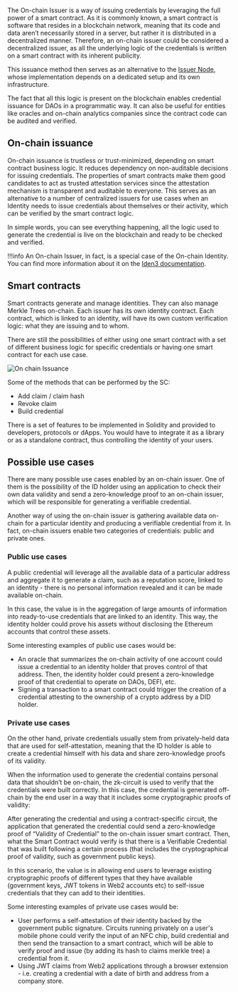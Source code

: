 The On-chain Issuer is a way of issuing credentials by leveraging the full power of a smart contract. As it is commonly known, a smart contract is software that resides in a blockchain network, meaning that its code and data aren’t necessarily stored in a server, but rather it is distributed in a decentralized manner. Therefore, an on-chain issuer could be considered a decentralized issuer, as all the underlying logic of the credentials is written on a smart contract with its inherent publicity. 

This issuance method then serves as an alternative to the [Issuer Node](https://0xpolygonid.github.io/tutorials/issuer/issuer-overview/), whose implementation depends on a dedicated setup and its own infrastructure. 

The fact that all this logic is present on the blockchain enables credential issuance for DAOs in a programmatic way. It can also be useful for entities like oracles and on-chain analytics companies since the contract code can be audited and verified. 

## On-chain issuance
On-chain issuance is trustless or trust-minimized, depending on smart contract business logic. It reduces dependency on non-auditable decisions for issuing credentials.
The properties of smart contracts make them good candidates to act as trusted attestation services since the attestation mechanism is transparent and auditable to everyone. This serves as an alternative to a number of centralized issuers for use cases when an Identity needs to issue credentials about themselves or their activity, which can be verified by the smart contract logic.

In simple words, you can see everything happening, all the logic used to generate the credential is live on the blockchain and ready to be checked and verified.

!!!info
        An On-chain Issuer, in fact, is a special case of the On-chain Identity. You can find more information about it on the [Iden3 documentation](https://docs.iden3.io/getting-started/identity/onchain-identity/).

## Smart contracts
Smart contracts generate and manage identities. They can also manage Merkle Trees on-chain. 
Each issuer has its own identity contract. Each contract, which is linked to an identity, will have its own custom verification logic:  what they are issuing and to whom. 

There are still the possibilities of either using one smart contract with a set of different business logic for specific credentials or having one smart contract for each use case.

![On chain Issuance](../imgs/sc-diagram.png)

Some of the methods that can be performed by the SC:
- Add claim / claim hash
- Revoke claim
- Build credential

There is a set of features to be implemented in Solidity and provided to developers, protocols or dApps. You would have to integrate it as a library or as a standalone contract, thus controlling the identity of your users.
## Possible use cases
There are many possible use cases enabled by an on-chain issuer. One of them is the possibility of the ID holder using an application to check their own data validity and send a zero-knowledge proof to an on-chain issuer, which will be responsible for generating a verifiable credential. 

Another way of using the on-chain issuer is gathering available data on-chain for a particular identity and producing a verifiable credential from it.
In fact, on-chain issuers enable two categories of credentials: public and private ones. 
### Public use cases
A public credential will leverage all the available data of a particular address and aggregate it to generate a claim, such as a reputation score, linked to an identity - there is no personal information revealed and it can be made available on-chain.

In this case, the value is in the aggregation of large amounts of information into ready-to-use credentials that are linked to an identity. This way, the identity holder could prove his assets without disclosing the Ethereum accounts that control these assets.

Some interesting examples of public use cases would be: 

- An oracle that summarizes the on-chain activity of one account could issue a credential to an identity holder that proves control of that address. Then, the identity holder could present a zero-knowledge proof of that credential to operate on DAOs, DEFI, etc.
- Signing a transaction to a smart contract could trigger the creation of a credential attesting to the ownership of a crypto address by a DID holder.
### Private use cases
On the other hand, private credentials usually stem from privately-held data that are used for self-attestation, meaning that the ID holder is able to create a credential himself with his data and share zero-knowledge proofs of its validity.

When the information used to generate the credential contains personal data that shouldn’t be on-chain, the zk-circuit is used to verify that the credentials were built correctly. In this case, the credential is generated off-chain by the end user in a way that it includes some cryptographic proofs of validity: 

After generating the credential and using a contract-specific circuit, the application that generated the credential could send a zero-knowledge proof of “Validity of Credential” to the on-chain issuer smart contract. Then, what the Smart Contract would verify is that there is a Verifiable Credential that was built following a certain process (that includes the cryptographical proof of validity, such as government public keys).

In this scenario, the value is in allowing end users to leverage existing cryptographic proofs of different types that they have available (government keys, JWT tokens in Web2 accounts etc) to self-issue credentials that they can add to their identities.

Some interesting examples of private use cases would be: 

- User performs a self-attestation of their identity backed by the government public signature. Circuits running privately on a user's mobile phone could verify the input of an NFC chip, build credential and then send the transaction to a smart contract, which will be able to verify proof and issue (by adding its hash to claims merkle tree) a credential from it.
- Using JWT claims from Web2 applications through a browser extension - i.e. creating a credential with a date of birth and address from a company store.
